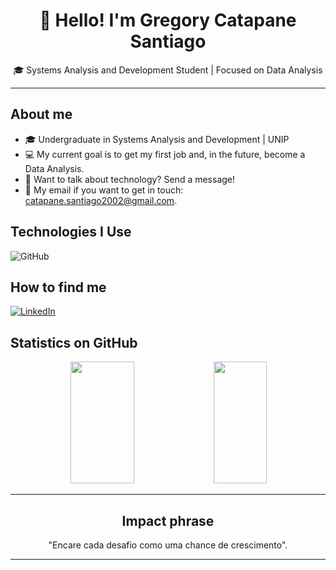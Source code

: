 <h1 align="center">👋 Hello! I'm Gregory Catapane Santiago</h1>

<p align="center">
  🎓 Systems Analysis and Development Student | Focused on Data Analysis  
</p>

--- 

## About me

- 🎓 Undergraduate in Systems Analysis and Development | UNIP
- 💻 My current goal is to get my first job and, in the future, become a Data Analysis.
- 💭 Want to talk about technology? Send a message!
- 📧 My email if you want to get in touch: catapane.santiago2002@gmail.com.

## Technologies I Use
![GitHub](https://img.shields.io/badge/GitHub-181717?style=for-the-badge&logo=github&logoColor=white)

## How to find me

[![LinkedIn](https://img.shields.io/badge/linkedin-%230077B5.svg?style=for-the-badge&logo=linkedin&logoColor=white)](https://www.linkedin.com/in/gregorycatapane/)

## Statistics on GitHub

<div align='center'>
   <img width="45%" height="195px" src="https://github-readme-stats.vercel.app/api?username=osantiagoo02&show_icons=true&count_private=true&title_color=80F7D4&icon_color=9d00ff&text_color=c9d1d9&bg_color=0d1117&border_color=fff0" />
   <img width="41%" height="195px" src="https://github-readme-stats.vercel.app/api/top-langs/?username=osantiagoo02&layout=compact&title_color=80F7D4&text_color=fff&bg_color=0d1117&border_color=fff0" />
<div align='center'>

---

## Impact phrase

"Encare cada desafio como uma chance de crescimento".

---
